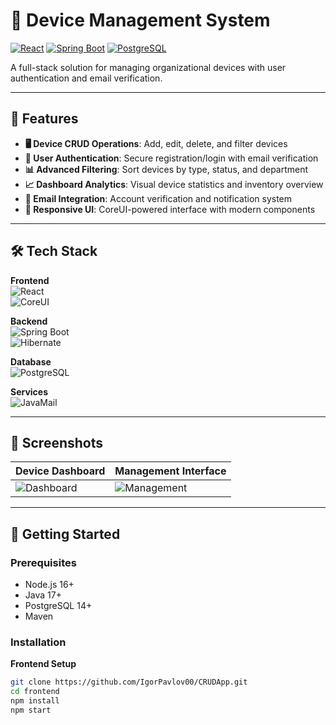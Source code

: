 # 🔧 Device Management System  

[![React](https://img.shields.io/badge/React-61DAFB?style=flat&logo=react&logoColor=black)](https://reactjs.org/)
[![Spring Boot](https://img.shields.io/badge/Spring_Boot-6DB33F?style=flat&logo=spring&logoColor=white)](https://spring.io/)
[![PostgreSQL](https://img.shields.io/badge/PostgreSQL-4169E1?style=flat&logo=postgresql&logoColor=white)](https://www.postgresql.org/)

A full-stack solution for managing organizational devices with user authentication and email verification.

---

## 🌟 Features  
- **🖥️ Device CRUD Operations**: Add, edit, delete, and filter devices  
- **🔐 User Authentication**: Secure registration/login with email verification  
- **📊 Advanced Filtering**: Sort devices by type, status, and department  
- **📈 Dashboard Analytics**: Visual device statistics and inventory overview  
- **📧 Email Integration**: Account verification and notification system  
- **🎨 Responsive UI**: CoreUI-powered interface with modern components  

---

## 🛠️ Tech Stack  
**Frontend**  
![React](https://img.shields.io/badge/React-61DAFB?style=flat&logo=react&logoColor=black)  
![CoreUI](https://img.shields.io/badge/CoreUI-39B6E5?style=flat&logo=coreui&logoColor=white)  

**Backend**  
![Spring Boot](https://img.shields.io/badge/Spring_Boot-6DB33F?style=flat&logo=spring&logoColor=white)  
![Hibernate](https://img.shields.io/badge/Hibernate-59666C?style=flat&logo=hibernate&logoColor=white)  

**Database**  
![PostgreSQL](https://img.shields.io/badge/PostgreSQL-4169E1?style=flat&logo=postgresql&logoColor=white)  

**Services**  
![JavaMail](https://img.shields.io/badge/JavaMail-0078D4?style=flat&logo=microsoft-outlook&logoColor=white)  

---

## 📸 Screenshots  
| Device Dashboard | Management Interface |  
|------------------|----------------------|  
| ![Dashboard](https://github.com/IgorPavlov00/CRUDApp/assets/103071674/e403897d-bc66-4dd3-a6f0-5ababedbe36a) | ![Management](https://github.com/IgorPavlov00/CRUDApp/assets/103071674/f5738cff-fbf3-4fd5-b33d-3ef3a8746daa) |  

---

## 🏁 Getting Started  

### Prerequisites  
- Node.js 16+  
- Java 17+  
- PostgreSQL 14+  
- Maven  

### Installation  
**Frontend Setup**  
```bash
git clone https://github.com/IgorPavlov00/CRUDApp.git
cd frontend
npm install
npm start
